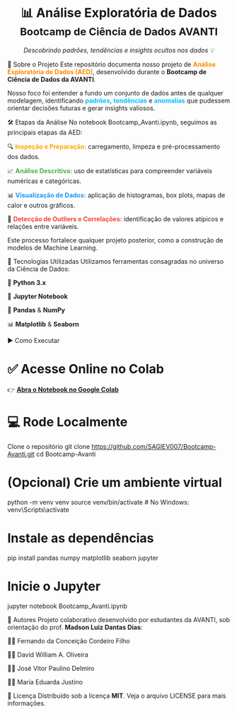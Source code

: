 <h1 align="center">📊 Análise Exploratória de Dados <small><br>Bootcamp de Ciência de Dados AVANTI</small></h1> <p align="center"> <em>Descobrindo padrões, tendências e insights ocultos nos dados 💡</em> </p>
🧠 Sobre o Projeto
Este repositório documenta nosso projeto de <strong><span style="color:#ff8800">Análise Exploratória de Dados (AED)</span></strong>, desenvolvido durante o <strong>Bootcamp de Ciência de Dados da AVANTI</strong>.

Nosso foco foi entender a fundo um conjunto de dados antes de qualquer modelagem, identificando <span style="color:#00bfff"><strong>padrões</strong></span>, <span style="color:#00bfff"><strong>tendências</strong></span> e <span style="color:#00bfff"><strong>anomalias</strong></span> que pudessem orientar decisões futuras e gerar insights valiosos.

🛠️ Etapas da Análise
No notebook Bootcamp_Avanti.ipynb, seguimos as principais etapas da AED:

🔍 <strong><span style="color:#ffa500">Inspeção e Preparação:</span></strong> carregamento, limpeza e pré-processamento dos dados.

📈 <strong><span style="color:#4caf50">Análise Descritiva:</span></strong> uso de estatísticas para compreender variáveis numéricas e categóricas.

📊 <strong><span style="color:#2196f3">Visualização de Dados:</span></strong> aplicação de histogramas, box plots, mapas de calor e outros gráficos.

🚨 <strong><span style="color:#f44336">Detecção de Outliers e Correlações:</span></strong> identificação de valores atípicos e relações entre variáveis.

Este processo fortalece qualquer projeto posterior, como a construção de modelos de Machine Learning.

🧰 Tecnologias Utilizadas
Utilizamos ferramentas consagradas no universo da Ciência de Dados:

🐍 <strong>Python 3.x</strong>

📒 <strong>Jupyter Notebook</strong>

🧮 <strong>Pandas</strong> & <strong>NumPy</strong>

📊 <strong>Matplotlib</strong> & <strong>Seaborn</strong>

▶️ Como Executar


# ✅ Acesse Online no Colab
👉 <a href="https://colab.research.google.com/drive/12l4xJ4qjSdDmx2UmUJ9unQDMjGMz0YnP"><strong>Abra o Notebook no Google Colab</strong></a>



 # 💻 Rode Localmente
 Clone o repositório
git clone https://github.com/SAGIEV007/Bootcamp-Avanti.git
cd Bootcamp-Avanti

# (Opcional) Crie um ambiente virtual
python -m venv venv
source venv/bin/activate  # No Windows: venv\Scripts\activate

# Instale as dependências
pip install pandas numpy matplotlib seaborn jupyter

# Inicie o Jupyter
jupyter notebook Bootcamp_Avanti.ipynb


👥 Autores
Projeto colaborativo desenvolvido por estudantes da AVANTI, sob orientação do prof. <strong>Madson Luiz Dantas Dias</strong>:

👨‍💻 Fernando da Conceição Cordeiro Filho

👨‍💻 David William A. Oliveira

👨‍💻 José Vitor Paulino Delmiro

👩‍💻 Maria Eduarda Justino

📄 Licença
Distribuído sob a licença <strong>MIT</strong>. Veja o arquivo LICENSE para mais informações.
